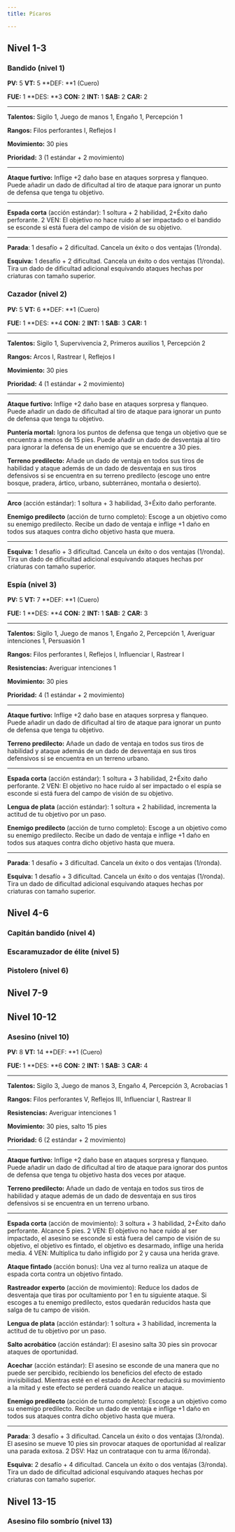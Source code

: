 ```yaml
---
title: Pícaros

---
```


## Nivel 1-3

### Bandido (nivel 1)

**PV:** 5			**VT:** 5	 		**DEF: **1 (Cuero)

**FUE:** 1	**DES: **3	**CON:** 2	**INT:** 1	**SAB:** 2	**CAR:** 2

------

**Talentos:** Sigilo 1, Juego de manos 1, Engaño 1, Percepción 1

**Rangos:** Filos perforantes I, Reflejos I

**Movimiento:** 30 pies

**Prioridad:** 3 (1 estándar + 2 movimiento)

------

**Ataque furtivo:** Inflige +2 daño base en ataques sorpresa y flanqueo. Puede añadir un dado de dificultad al tiro de ataque para ignorar un punto de defensa que tenga tu objetivo.

------

**Espada corta** (acción estándar): 1 soltura + 2 habilidad, 2+Éxito daño perforante. 2 VEN: El objetivo no hace ruido al ser impactado o el bandido se esconde si está fuera del campo de visión de su objetivo.

------

**Parada**: 1 desafío + 2 dificultad. Cancela un éxito o dos ventajas (1/ronda).

**Esquiva:** 1 desafío + 2 dificultad. Cancela un éxito o dos ventajas (1/ronda). Tira un dado de dificultad adicional esquivando ataques hechas por criaturas con tamaño superior.

### Cazador (nivel 2)

**PV:** 5			**VT:** 6	 		**DEF: **1 (Cuero)

**FUE:** 1	**DES: **4	**CON:** 2	**INT:** 1	**SAB:** 3	**CAR:** 1

------

**Talentos:** Sigilo 1, Supervivencia 2, Primeros auxilios 1, Percepción 2

**Rangos:** Arcos I, Rastrear I, Reflejos I

**Movimiento:** 30 pies

**Prioridad:** 4 (1 estándar + 2 movimiento)

------

**Ataque furtivo:** Inflige +2 daño base en ataques sorpresa y flanqueo. Puede añadir un dado de dificultad al tiro de ataque para ignorar un punto de defensa que tenga tu objetivo.

**Puntería mortal:** Ignora los puntos de defensa que tenga un objetivo que se encuentra a menos de 15 pies. Puede añadir un dado de desventaja al tiro para ignorar la defensa de un enemigo que se encuentre a 30 pies.

**Terreno predilecto:** Añade un dado de ventaja en todos sus tiros de habilidad y ataque además de un dado de desventaja en sus tiros defensivos si se encuentra en su terreno predilecto (escoge uno entre bosque, pradera, ártico, urbano, subterráneo, montaña o desierto).

------

**Arco** (acción estándar): 1 soltura + 3 habilidad, 3+Éxito daño perforante.

**Enemigo predilecto** (acción de turno completo): Escoge a un objetivo como su enemigo predilecto. Recibe un dado de ventaja e inflige +1 daño en todos sus ataques contra dicho objetivo hasta que muera.

------

**Esquiva:** 1 desafío + 3 dificultad. Cancela un éxito o dos ventajas (1/ronda). Tira un dado de dificultad adicional esquivando ataques hechas por criaturas con tamaño superior.

### Espía (nivel 3)

**PV:** 5			**VT:** 7	 		**DEF: **1 (Cuero)

**FUE:** 1	**DES: **4	**CON:** 2	**INT:** 1	**SAB:** 2	**CAR:** 3

------

**Talentos:** Sigilo 1, Juego de manos 1, Engaño 2, Percepción 1, Averiguar intenciones 1, Persuasión 1

**Rangos:** Filos perforantes I, Reflejos I, Influenciar I, Rastrear I

**Resistencias:** Averiguar intenciones 1

**Movimiento:** 30 pies

**Prioridad:** 4 (1 estándar + 2 movimiento)

------

**Ataque furtivo:** Inflige +2 daño base en ataques sorpresa y flanqueo. Puede añadir un dado de dificultad al tiro de ataque para ignorar un punto de defensa que tenga tu objetivo.

**Terreno predilecto:** Añade un dado de ventaja en todos sus tiros de habilidad y ataque además de un dado de desventaja en sus tiros defensivos si se encuentra en un terreno urbano. 

------

**Espada corta** (acción estándar): 1 soltura + 3 habilidad, 2+Éxito daño perforante. 2 VEN: El objetivo no hace ruido al ser impactado o el espía se esconde si está fuera del campo de visión de su objetivo.

**Lengua de plata** (acción estándar):  1 soltura + 2 habilidad, incrementa la actitud de tu objetivo por un paso.

**Enemigo predilecto** (acción de turno completo): Escoge a un objetivo como su enemigo predilecto. Recibe un dado de ventaja e inflige +1 daño en todos sus ataques contra dicho objetivo hasta que muera.

------

**Parada**: 1 desafío + 3 dificultad. Cancela un éxito o dos ventajas (1/ronda).

**Esquiva:** 1 desafío + 3 dificultad. Cancela un éxito o dos ventajas (1/ronda). Tira un dado de dificultad adicional esquivando ataques hechas por criaturas con tamaño superior.

## Nivel 4-6

### Capitán bandido (nivel 4)

### Escaramuzador de élite (nivel 5)

### Pistolero (nivel 6)

## Nivel 7-9



## Nivel 10-12

### Asesino (nivel 10)

**PV:** 8			**VT:** 14	 		**DEF: **1 (Cuero)

**FUE:** 1	**DES: **6	**CON:** 2	**INT:** 1	**SAB:** 3	**CAR:** 4

------

**Talentos:** Sigilo 3, Juego de manos 3, Engaño 4, Percepción 3, Acrobacias 1

**Rangos:** Filos perforantes V, Reflejos III, Influenciar I, Rastrear II

**Resistencias:** Averiguar intenciones 1

**Movimiento:** 30 pies, salto 15 pies

**Prioridad:** 6 (2 estándar + 2 movimiento)

------

**Ataque furtivo:** Inflige +2 daño base en ataques sorpresa y flanqueo. Puede añadir un dado de dificultad al tiro de ataque para ignorar dos puntos de defensa que tenga tu objetivo hasta dos veces por ataque.

**Terreno predilecto:** Añade un dado de ventaja en todos sus tiros de habilidad y ataque además de un dado de desventaja en sus tiros defensivos si se encuentra en un terreno urbano. 

------

**Espada corta** (acción de movimiento): 3 soltura + 3 habilidad, 2+Éxito daño perforante. Alcance 5 pies. 2 VEN: El objetivo no hace ruido al ser impactado, el asesino se esconde si está fuera del campo de visión de su objetivo, el objetivo es fintado, el objetivo es desarmado, inflige una herida media. 4 VEN: Multiplica tu daño infligido por 2 y causa una herida grave.

**Ataque fintado** (acción bonus): Una vez al turno realiza un ataque de espada corta contra un objetivo fintado.

**Rastreador experto** (acción de movimiento): Reduce los dados de desventaja que tiras por ocultamiento por 1 en tu siguiente ataque. Si escoges a tu enemigo predilecto, estos quedarán reducidos hasta que salga de tu campo de visión.

**Lengua de plata** (acción estándar):  1 soltura + 3 habilidad, incrementa la actitud de tu objetivo por un paso.

**Salto acrobático** (acción estándar): El asesino salta 30 pies sin provocar ataques de oportunidad.

**Acechar** (acción estándar): El asesino se esconde de una manera que no puede ser percibido, recibiendo los beneficios del efecto de estado invisibilidad. Mientras esté en el estado de Acechar reducirá su movimiento a la mitad y este efecto se perderá cuando realice un ataque.

**Enemigo predilecto** (acción de turno completo): Escoge a un objetivo como su enemigo predilecto. Recibe un dado de ventaja e inflige +1 daño en todos sus ataques contra dicho objetivo hasta que muera.

------

**Parada**: 3 desafío + 3 dificultad. Cancela un éxito o dos ventajas (3/ronda). El asesino se mueve 10 pies sin provocar ataques de oportunidad al realizar una parada exitosa. 2 DSV: Haz un contrataque con tu arma (6/ronda).

**Esquiva:** 2 desafío + 4 dificultad. Cancela un éxito o dos ventajas (3/ronda). Tira un dado de dificultad adicional esquivando ataques hechas por criaturas con tamaño superior.

## Nivel 13-15

### Asesino filo sombrío (nivel 13)

